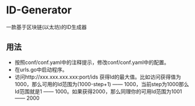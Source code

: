 # ID-Generator

一款基于区块链(以太坊)的ID生成器

## 用法
- 按照conf/conf.yaml中的注释提示，修改conf/conf.yaml中的配置。
- 在urls.go中启动程序。
- 访问http://xxx.xxx.xxx.xxx:port/ids 获得Id的最大值。比如访问获得值为1000，那么可用的Id范围为(1000-step+1) —— 1000，当前step为1000那么Id范围就是1 —— 1000。如果获得2000，那么同理你的可用Id范围为1001 —— 2000
